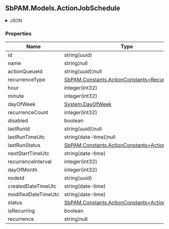 
<h2 id="tocS_SbPAM.Models.ActionJobSchedule">SbPAM.Models.ActionJobSchedule</h2>

<a id="schemasbpam.models.actionjobschedule"></a>
<a id="schema_SbPAM.Models.ActionJobSchedule"></a>
<a id="tocSsbpam.models.actionjobschedule"></a>
<a id="tocssbpam.models.actionjobschedule"></a>

<details><summary>JSON</summary>


```json
{
  "id": "497f6eca-6276-4993-bfeb-53cbbbba6f08",
  "name": "string",
  "actionQueueId": "635ba7e7-b7ac-48d8-91a4-75a21871e523",
  "recurrenceType": null,
  "hour": 0,
  "minute": 0,
  "dayOfWeek": "Sunday",
  "recurrenceCount": 0,
  "disabled": true,
  "lastRunId": "729b3d52-1129-42f2-a449-e698e495bcd0",
  "lastRunTimeUtc": "2019-08-24T14:15:22Z",
  "lastRunStatus": null,
  "nextStartTimeUtc": "2019-08-24T14:15:22Z",
  "recurrenceInterval": 0,
  "dayOfMonth": 0,
  "nodeId": "959356e3-6168-4a92-b4a5-b9d462be6177",
  "createdDateTimeUtc": "2019-08-24T14:15:22Z",
  "modifiedDateTimeUtc": "2019-08-24T14:15:22Z",
  "status": null,
  "isRecurring": true,
  "recurrence": "string"
}

```


</details>

### Properties

|Name|Type|Required|Restrictions|Description|
|---|---|---|---|---|
|id|string(uuid)|false|none|none|
|name|string¦null|false|none|none|
|actionQueueId|string(uuid)¦null|false|none|none|
|recurrenceType|[SbPAM.Constants.ActionConstants+RecurrenceType](../Models/sbpam.constants.actionconstants+recurrencetype.md)|false|none|none|
|hour|integer(int32)|false|none|none|
|minute|integer(int32)|false|none|none|
|dayOfWeek|[System.DayOfWeek](../Models/system.dayofweek.md)|false|none|none|
|recurrenceCount|integer(int32)|false|none|none|
|disabled|boolean|false|none|none|
|lastRunId|string(uuid)¦null|false|none|none|
|lastRunTimeUtc|string(date-time)¦null|false|none|none|
|lastRunStatus|[SbPAM.Constants.ActionConstants+ActionStatus](../Models/sbpam.constants.actionconstants+actionstatus.md)|false|none|none|
|nextStartTimeUtc|string(date-time)|false|none|none|
|recurrenceInterval|integer(int32)|false|none|none|
|dayOfMonth|integer(int32)|false|none|none|
|nodeId|string(uuid)|false|none|none|
|createdDateTimeUtc|string(date-time)|false|none|none|
|modifiedDateTimeUtc|string(date-time)|false|none|none|
|status|[SbPAM.Constants.ActionConstants+ActionStatus](../Models/sbpam.constants.actionconstants+actionstatus.md)|false|none|none|
|isRecurring|boolean|false|none|none|
|recurrence|string¦null|false|none|none|


